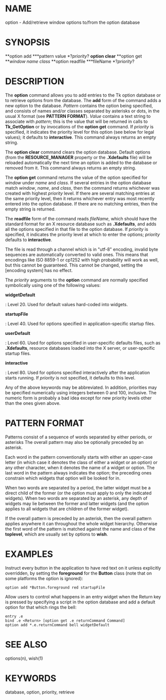 # NAME

option - Add/retrieve window options to/from the option database

# SYNOPSIS

**option add ***pattern value *?*priority*? **option clear** **option
get ***window name class* **option readfile ***fileName *?*priority*?

# DESCRIPTION

The **option** command allows you to add entries to the Tk option
database or to retrieve options from the database. The **add** form of
the command adds a new option to the database. *Pattern* contains the
option being specified, and consists of names and/or classes separated
by asterisks or dots, in the usual X format (see **PATTERN FORMAT**).
*Value* contains a text string to associate with *pattern*; this is the
value that will be returned in calls to **Tk_GetOption** or by
invocations of the **option get** command. If *priority* is specified,
it indicates the priority level for this option (see below for legal
values); it defaults to **interactive**. This command always returns an
empty string.

The **option clear** command clears the option database. Default options
(from the **RESOURCE_MANAGER** property or the **.Xdefaults** file) will
be reloaded automatically the next time an option is added to the
database or removed from it. This command always returns an empty
string.

The **option get** command returns the value of the option specified for
*window* under *name* and *class*. If several entries in the option
database match *window*, *name*, and *class*, then the command returns
whichever was created with highest *priority* level. If there are
several matching entries at the same priority level, then it returns
whichever entry was most recently entered into the option database. If
there are no matching entries, then the empty string is returned.

The **readfile** form of the command reads *fileName*, which should have
the standard format for an X resource database such as **.Xdefaults**,
and adds all the options specified in that file to the option database.
If *priority* is specified, it indicates the priority level at which to
enter the options; *priority* defaults to **interactive**.

The file is read through a channel which is in \"utf-8\" encoding,
invalid byte sequences are automatically converted to valid ones. This
means that encodings like ISO 8859-1 or cp1252 with high probability
will work as well, but this cannot be guaranteed. This cannot be
changed, setting the \[encoding system\] has no effect.

The *priority* arguments to the **option** command are normally
specified symbolically using one of the following values:

**widgetDefault**

:   Level 20. Used for default values hard-coded into widgets.

**startupFile**

:   Level 40. Used for options specified in application-specific startup
    files.

**userDefault**

:   Level 60. Used for options specified in user-specific defaults
    files, such as **.Xdefaults**, resource databases loaded into the X
    server, or user-specific startup files.

**interactive**

:   Level 80. Used for options specified interactively after the
    application starts running. If *priority* is not specified, it
    defaults to this level.

Any of the above keywords may be abbreviated. In addition, priorities
may be specified numerically using integers between 0 and 100,
inclusive. The numeric form is probably a bad idea except for new
priority levels other than the ones given above.

# PATTERN FORMAT

Patterns consist of a sequence of words separated by either periods, or
asterisks The overall pattern may also be optionally preceded by an
asterisk.

Each word in the pattern conventionally starts with either an upper-case
letter (in which case it denotes the class of either a widget or an
option) or any other character, when it denotes the name of a widget or
option. The last word in the pattern always indicates the option; the
preceding ones constrain which widgets that option will be looked for
in.

When two words are separated by a period, the latter widget must be a
direct child of the former (or the option must apply to only the
indicated widgets). When two words are separated by an asterisk, any
depth of widgets may lie between the former and latter widgets (and the
option applies to all widgets that are children of the former widget).

If the overall pattern is preceded by an asterisk, then the overall
pattern applies anywhere it can throughout the whole widget hierarchy.
Otherwise the first word of the pattern is matched against the name and
class of the **toplevel**, which are usually set by options to **wish**.

# EXAMPLES

Instruct every button in the application to have red text on it unless
explicitly overridden, by setting the **foreground** for the **Button**
class (note that on some platforms the option is ignored):

    option add *Button.foreground red startupFile

Allow users to control what happens in an entry widget when the Return
key is pressed by specifying a script in the option database and add a
default option for that which rings the bell:

    entry .e
    bind .e <Return> [option get .e returnCommand Command]
    option add *.e.returnCommand bell widgetDefault

# SEE ALSO

options(n), wish(1)

# KEYWORDS

database, option, priority, retrieve

<!---
Copyright (c) 1990 The Regents of the University of California
Copyright (c) 1994-1996 Sun Microsystems, Inc
-->

